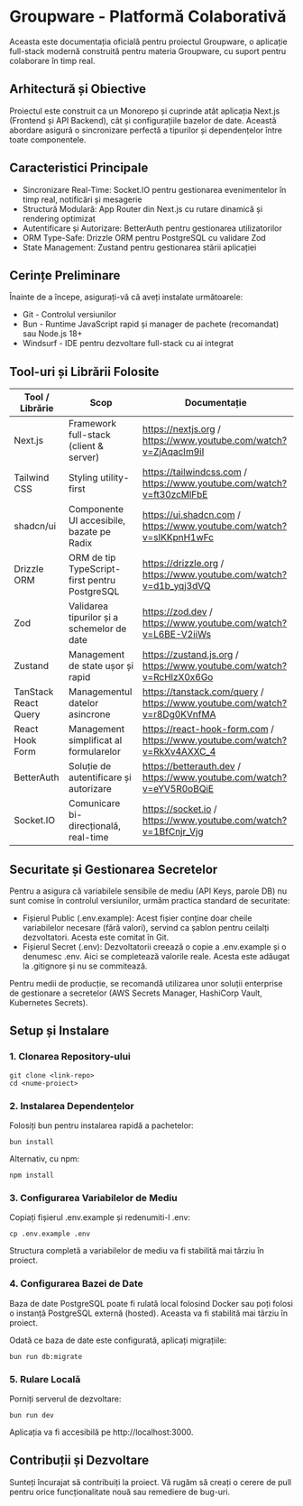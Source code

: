 # Groupware - Platformă Colaborativă

Aceasta este documentația oficială pentru proiectul Groupware, o aplicație full-stack modernă construită pentru materia Groupware, cu suport pentru colaborare în timp real.

## Arhitectură și Obiective

Proiectul este construit ca un Monorepo și cuprinde atât aplicația Next.js (Frontend și API Backend), cât și configurațiile bazelor de date. Această abordare asigură o sincronizare perfectă a tipurilor și dependențelor între toate componentele.

## Caracteristici Principale

- Sincronizare Real-Time: Socket.IO pentru gestionarea evenimentelor în timp real, notificări și mesagerie
- Structură Modulară: App Router din Next.js cu rutare dinamică și rendering optimizat
- Autentificare și Autorizare: BetterAuth pentru gestionarea utilizatorilor
- ORM Type-Safe: Drizzle ORM pentru PostgreSQL cu validare Zod
- State Management: Zustand pentru gestionarea stării aplicației

## Cerințe Preliminare

Înainte de a începe, asigurați-vă că aveți instalate următoarele:

- Git - Controlul versiunilor
- Bun - Runtime JavaScript rapid și manager de pachete (recomandat) sau Node.js 18+
- Windsurf - IDE pentru dezvoltare full-stack cu ai integrat

## Tool-uri și Librării Folosite

| Tool / Librărie      | Scop                                          | Documentație                                                              |
| -------------------- | --------------------------------------------- | ------------------------------------------------------------------------- |
| Next.js              | Framework full-stack (client & server)        | https://nextjs.org / https://www.youtube.com/watch?v=ZjAqacIm9iI          |
| Tailwind CSS         | Styling utility-first                         | https://tailwindcss.com / https://www.youtube.com/watch?v=ft30zcMlFbE     |
| shadcn/ui            | Componente UI accesibile, bazate pe Radix     | https://ui.shadcn.com / https://www.youtube.com/watch?v=sIKKpnH1wFc       |
| Drizzle ORM          | ORM de tip TypeScript-first pentru PostgreSQL | https://drizzle.org / https://www.youtube.com/watch?v=d1b_yqj3dVQ         |
| Zod                  | Validarea tipurilor și a schemelor de date    | https://zod.dev / https://www.youtube.com/watch?v=L6BE-V2iiWs             |
| Zustand              | Management de state ușor și rapid             | https://zustand.js.org / https://www.youtube.com/watch?v=RcHlzX0x6Go      |
| TanStack React Query | Managementul datelor asincrone                | https://tanstack.com/query / https://www.youtube.com/watch?v=r8Dg0KVnfMA  |
| React Hook Form      | Management simplificat al formularelor        | https://react-hook-form.com / https://www.youtube.com/watch?v=RkXv4AXXC_4 |
| BetterAuth           | Soluție de autentificare și autorizare        | https://betterauth.dev / https://www.youtube.com/watch?v=eYV5R0oBQiE      |
| Socket.IO            | Comunicare bi-direcțională, real-time         | https://socket.io / https://www.youtube.com/watch?v=1BfCnjr_Vjg           |

## Securitate și Gestionarea Secretelor

Pentru a asigura că variabilele sensibile de mediu (API Keys, parole DB) nu sunt comise în controlul versiunilor, urmăm practica standard de securitate:

- Fișierul Public (.env.example): Acest fișier conține doar cheile variabilelor necesare (fără valori), servind ca șablon pentru ceilalți dezvoltatori. Acesta este comitat în Git.
- Fișierul Secret (.env): Dezvoltatorii creează o copie a .env.example și o denumesc .env. Aici se completează valorile reale. Acesta este adăugat la .gitignore și nu se commitează.

Pentru medii de producție, se recomandă utilizarea unor soluții enterprise de gestionare a secretelor (AWS Secrets Manager, HashiCorp Vault, Kubernetes Secrets).

## Setup și Instalare

### 1. Clonarea Repository-ului

```
git clone <link-repo>
cd <nume-proiect>
```

### 2. Instalarea Dependențelor

Folosiți bun pentru instalarea rapidă a pachetelor:

```
bun install
```

Alternativ, cu npm:

```
npm install
```

### 3. Configurarea Variabilelor de Mediu

Copiați fișierul .env.example și redenumiti-l .env:

```
cp .env.example .env
```

Structura completă a variabilelor de mediu va fi stabilită mai târziu în proiect.

### 4. Configurarea Bazei de Date

Baza de date PostgreSQL poate fi rulată local folosind Docker sau poți folosi o instanță PostgreSQL externă (hosted). Aceasta va fi stabilită mai târziu în proiect.

Odată ce baza de date este configurată, aplicați migrațiile:

```
bun run db:migrate
```

### 5. Rulare Locală

Porniți serverul de dezvoltare:

```
bun run dev
```

Aplicația va fi accesibilă pe http://localhost:3000.

## Contribuții și Dezvoltare

Sunteți încurajat să contribuiți la proiect. Vă rugăm să creați o cerere de pull pentru orice funcționalitate nouă sau remediere de bug-uri.
